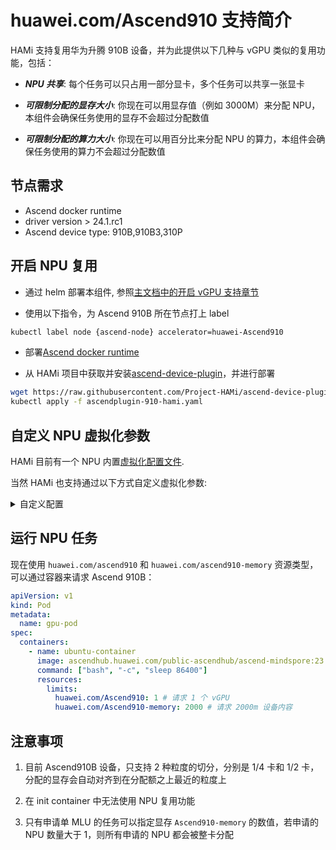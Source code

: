 # huawei.com/Ascend910 支持简介

HAMi 支持复用华为升腾 910B 设备，并为此提供以下几种与 vGPU 类似的复用功能，包括：

* **_NPU 共享_**: 每个任务可以只占用一部分显卡，多个任务可以共享一张显卡

* **_可限制分配的显存大小_**: 你现在可以用显存值（例如 3000M）来分配 NPU，本组件会确保任务使用的显存不会超过分配数值

* **_可限制分配的算力大小_**: 你现在可以用百分比来分配 NPU 的算力，本组件会确保任务使用的算力不会超过分配数值

## 节点需求

* Ascend docker runtime
* driver version > 24.1.rc1
* Ascend device type: 910B,910B3,310P

## 开启 NPU 复用

* 通过 helm 部署本组件, 参照[主文档中的开启 vGPU 支持章节](https://github.com/Project-HAMi/HAMi/blob/master/README_cn.md#kubernetes开启vgpu支持)

* 使用以下指令，为 Ascend 910B 所在节点打上 label

```bash
kubectl label node {ascend-node} accelerator=huawei-Ascend910
```

* 部署[Ascend docker runtime](https://gitee.com/ascend/ascend-docker-runtime)

* 从 HAMi 项目中获取并安装[ascend-device-plugin](https://github.com/Project-HAMi/ascend-device-plugin/blob/master/build/ascendplugin-910-hami.yaml)，并进行部署

```bash
wget https://raw.githubusercontent.com/Project-HAMi/ascend-device-plugin/master/build/ascendplugin-910-hami.yaml
kubectl apply -f ascendplugin-910-hami.yaml
```

## 自定义 NPU 虚拟化参数

HAMi 目前有一个 NPU 内置[虚拟化配置文件](https://github.com/Project-HAMi/HAMi/blob/master/charts/hami/templates/scheduler/device-configmap.yaml).

当然 HAMi 也支持通过以下方式自定义虚拟化参数:

<details>
  <summary>自定义配置</summary>

  ### 在 HAMi charts 创建 files 的目录

  创建后的目录架构应为如下所示：

  ```bash
  tree -L 1
  .
  ├── Chart.yaml
  ├── files
  ├── templates
  └── values.yaml
  ```

  ### 在 files 目录下创建 device-config.yaml

  配置文件如下所示，可以按需调整：

  ```yaml
  vnpus:
  - chipName: 910B
  commonWord: Ascend910A
  resourceName: huawei.com/Ascend910A
  resourceMemoryName: huawei.com/Ascend910A-memory
  memoryAllocatable: 32768
  memoryCapacity: 32768
  aiCore: 30
  templates:
    - name: vir02
      memory: 2184
      aiCore: 2
    - name: vir04
      memory: 4369
      aiCore: 4
    - name: vir08
      memory: 8738
      aiCore: 8
    - name: vir16
      memory: 17476
      aiCore: 16
  - chipName: 910B3
  commonWord: Ascend910B
  resourceName: huawei.com/Ascend910B
  resourceMemoryName: huawei.com/Ascend910B-memory
  memoryAllocatable: 65536
  memoryCapacity: 65536
  aiCore: 20
  aiCPU: 7
  templates:
    - name: vir05_1c_16g
      memory: 16384
      aiCore: 5
      aiCPU: 1
    - name: vir10_3c_32g
      memory: 32768
      aiCore: 10
      aiCPU: 3
  - chipName: 310P3
  commonWord: Ascend310P
  resourceName: huawei.com/Ascend310P
  resourceMemoryName: huawei.com/Ascend310P-memory
  memoryAllocatable: 21527
  memoryCapacity: 24576
  aiCore: 8
  aiCPU: 7
  templates:
    - name: vir01
      memory: 3072
      aiCore: 1
      aiCPU: 1
    - name: vir02
      memory: 6144
      aiCore: 2
      aiCPU: 2
    - name: vir04
      memory: 12288
      aiCore: 4
      aiCPU: 4
  ```

  ### Helm 安装和更新

  Helm 安装、更新将基于该配置文件，覆盖默认的配置文件

</details>

## 运行 NPU 任务

现在使用 `huawei.com/ascend910` 和 `huawei.com/ascend910-memory` 资源类型，
可以通过容器来请求 Ascend 910B：

```yaml
apiVersion: v1
kind: Pod
metadata:
  name: gpu-pod
spec:
  containers:
    - name: ubuntu-container
      image: ascendhub.huawei.com/public-ascendhub/ascend-mindspore:23.0.RC3-centos7
      command: ["bash", "-c", "sleep 86400"]
      resources:
        limits:
          huawei.com/Ascend910: 1 # 请求 1 个 vGPU
          huawei.com/Ascend910-memory: 2000 # 请求 2000m 设备内容
```

## 注意事项

1. 目前 Ascend910B 设备，只支持 2 种粒度的切分，分别是 1/4 卡和 1/2 卡，分配的显存会自动对齐到在分配额之上最近的粒度上

2. 在 init container 中无法使用 NPU 复用功能

3. 只有申请单 MLU 的任务可以指定显存 `Ascend910-memory` 的数值，若申请的 NPU 数量大于 1，则所有申请的 NPU 都会被整卡分配
